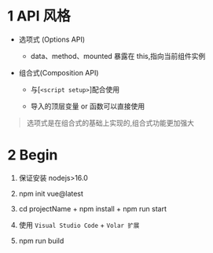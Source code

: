 # 1 API 风格

- 选项式 (Options API)

  - data、method、mounted 暴露在 this,指向当前组件实例

- 组合式(Composition API)

  - 与[`<script setup>`]配合使用

  - 导入的顶层变量 or 函数可以直接使用

> 选项式是在组合式的基础上实现的,组合式功能更加强大

# 2 Begin

1. 保证安装 nodejs>16.0

2. npm init vue@latest

3. cd projectName + npm install + npm run start

4. 使用 `Visual Studio Code` + `Volar 扩展`

5. npm run build
